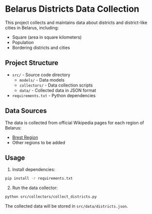# Belarus Districts Data Collection

This project collects and maintains data about districts and district-like cities in Belarus, including:
- Square (area in square kilometers)
- Population
- Bordering districts and cities

## Project Structure

- `src/` - Source code directory
  - `models/` - Data models
  - `collectors/` - Data collection scripts
  - `data/` - Collected data in JSON format
- `requirements.txt` - Python dependencies

## Data Sources

The data is collected from official Wikipedia pages for each region of Belarus:
- [Brest Region](https://ru.wikipedia.org/wiki/Районы_Брестской_области)
- Other regions to be added

## Usage

1. Install dependencies:
```bash
pip install -r requirements.txt
```

2. Run the data collector:
```bash
python src/collectors/collect_districts.py
```

The collected data will be stored in `src/data/districts.json`. 